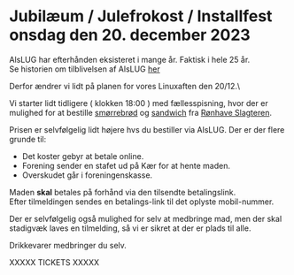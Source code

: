 <!-- ticket_id a92f0200-8960-11ee-9771-b7062d6cd235 -->
<!-- mad_category 352bb6e0-83e9-11ee-ae0f-b9736a919ee1 -->
<!-- ticket_min 3 -->
<!-- ticket_max 30 -->
<!-- ticket_price 0 -->
<!-- ticket_deadline 2023-12-17 -->
<!-- mad_deadline 2023-12-12 -->
<!-- ticket_payment manuel zettle stripe -->

# Jubilæum / Julefrokost / Installfest onsdag den 20. december 2023

AlsLUG har efterhånden eksisteret i mange år. Faktisk i hele 25 år.\
Se historien om tilblivelsen af AlsLUG [her](./../om/historie.md])

Derfor ændrer vi lidt på planen for vores Linuxaften den 20/12.\

Vi starter lidt tidligere ( klokken 18:00 ) med fællesspisning, hvor der er mulighed for at bestille [smørrebrød](https://ronhaveslagteren.dk/mad-ud-af-huset/smoerrebroed-2/)
og [sandwich](https://ronhaveslagteren.dk/vare/sandwich-3/) fra [Rønhave Slagteren](https://ronhaveslagteren.dk/).

Prisen er selvfølgelig lidt højere hvs du bestiller via AlsLUG. Der er der flere grunde til:

* Det koster gebyr at betale online.
* Forening sender en stafet ud på Kær for at hente maden.
* Overskudet går i foreningenskasse.

Maden **skal** betales på forhånd via den tilsendte betalingslink.\
Efter tilmeldingen sendes en betalings-link til det oplyste mobil-nummer.

Der er selvfølgelig også mulighed for selv at medbringe mad, men der skal stadigvæk laves en tilmelding, så vi er sikret at der er plads til alle.

Drikkevarer medbringer du selv.

XXXXX TICKETS XXXXX

